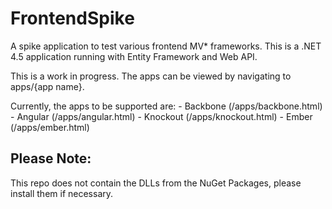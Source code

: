 FrontendSpike
=============
A spike application to test various frontend MV* frameworks.
This is a .NET 4.5 application running with Entity Framework and Web API.

This is a work in progress.  The apps can be viewed by navigating to apps/{app name}.

Currently, the apps to be supported are:
	- Backbone (/apps/backbone.html)
	- Angular (/apps/angular.html)
	- Knockout (/apps/knockout.html)
	- Ember (/apps/ember.html)

Please Note:
------------
This repo does not contain the DLLs from the NuGet Packages, please install them if necessary.
